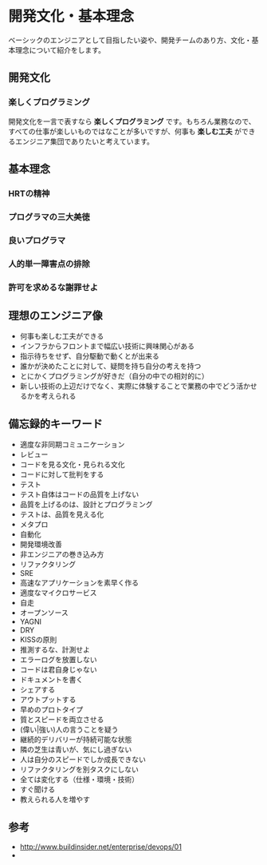 # 開発文化・基本理念

ベーシックのエンジニアとして目指したい姿や、開発チームのあり方、文化・基本理念について紹介をします。

## 開発文化

### 楽しくプログラミング

開発文化を一言で表すなら **楽しくプログラミング** です。もちろん業務なので、すべての仕事が楽しいものではなことが多いですが、何事も **楽しむ工夫** ができるエンジニア集団でありたいと考えています。

## 基本理念

### HRTの精神

### プログラマの三大美徳

### 良いプログラマ

### 人的単一障害点の排除

### 許可を求めるな謝罪せよ

## 理想のエンジニア像

- 何事も楽しむ工夫ができる
- インフラからフロントまで幅広い技術に興味関心がある
- 指示待ちをせず、自分駆動で動くとが出来る
- 誰かが決めたことに対して、疑問を持ち自分の考えを持つ
- とにかくプログラミングが好きだ（自分の中での相対的に）
- 新しい技術の上辺だけでなく、実際に体験することで業務の中でどう活かせるかを考えられる

## 備忘録的キーワード

- 適度な非同期コミュニケーション
- レビュー
 - コードを見る文化・見られる文化
 - コードに対して批判をする
- テスト
 - テスト自体はコードの品質を上げない
 - 品質を上げるのは、設計とプログラミング
 - テストは、品質を見える化
- メタプロ
- 自動化
- 開発環境改善
- 非エンジニアの巻き込み方
- リファクタリング
- SRE
- 高速なアプリケーションを素早く作る
- 適度なマイクロサービス
- 自走  
- オープンソース
- YAGNI
- DRY
- KISSの原則
- 推測するな、計測せよ
- エラーログを放置しない
- コードは君自身じゃない
- ドキュメントを書く
- シェアする
- アウトプットする
- 早めのプロトタイプ
- 質とスピードを両立させる
- (偉い|強い)人の言うことを疑う
- 継続的デリバリーが持続可能な状態
- 隣の芝生は青いが、気にし過ぎない
- 人は自分のスピードでしか成長できない
- リファクタリングを別タスクにしない
- 全ては変化する（仕様・環境・技術）
- すぐ聞ける
- 教えられる人を増やす

## 参考

- http://www.buildinsider.net/enterprise/devops/01
- 
